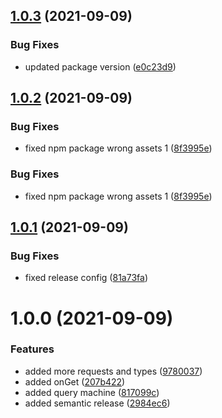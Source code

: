## [1.0.3](https://github.com/andyngdz/query-machine/compare/v1.0.2...v1.0.3) (2021-09-09)


### Bug Fixes

* updated package version ([e0c23d9](https://github.com/andyngdz/query-machine/commit/e0c23d92ef05cab5e1cbea6338fd2e77ceb46a8e))

## [1.0.2](https://github.com/andyngdz/query-machine/compare/v1.0.1...v1.0.2) (2021-09-09)


### Bug Fixes

* fixed npm package wrong assets 1 ([8f3995e](https://github.com/andyngdz/query-machine/commit/8f3995e17a52a02a18c71ee9867ae80e9e6a76f3))

### Bug Fixes

- fixed npm package wrong assets 1 ([8f3995e](https://github.com/andyngdz/query-machine/commit/8f3995e17a52a02a18c71ee9867ae80e9e6a76f3))

## [1.0.1](https://github.com/andyngdz/query-machine/compare/v1.0.0...v1.0.1) (2021-09-09)

### Bug Fixes

- fixed release config ([81a73fa](https://github.com/andyngdz/query-machine/commit/81a73fac907de4ea09798ad286ebff2ced1d3c6b))

# 1.0.0 (2021-09-09)

### Features

- added more requests and types ([9780037](https://github.com/andyngdz/query-machine/commit/97800370ed13198e91c5afe496c1f3c3e9de1638))
- added onGet ([207b422](https://github.com/andyngdz/query-machine/commit/207b4222bf655baabd0b70d42ad17ed6e2721df0))
- added query machine ([817099c](https://github.com/andyngdz/query-machine/commit/817099ceb128f67711338f2a82029dce3fb6911a))
- added semantic release ([2984ec6](https://github.com/andyngdz/query-machine/commit/2984ec696cb6be7ef7dfab2db362c8c260df37b0))
